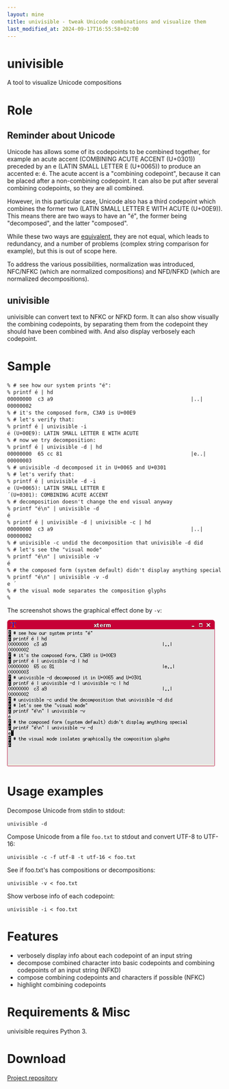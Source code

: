 ```yaml
---
layout: mine
title: univisible - tweak Unicode combinations and visualize them
last_modified_at: 2024-09-17T16:55:58+02:00
---
```


# univisible

A tool to visualize Unicode compositions

# Role

## Reminder about Unicode

Unicode has allows some of its codepoints to be combined together, for example an acute accent (COMBINING ACUTE ACCENT (U+0301)) preceded by an e (LATIN SMALL LETTER E (U+0065)) to produce an accented e: é. The acute accent is a "combining codepoint", because it can be placed after a non-combining codepoint. It can also be put after several combining codepoints, so they are all combined.

However, in this particular case, Unicode also has a third codepoint which combines the former two (LATIN SMALL LETTER E WITH ACUTE (U+00E9)). This means there are two ways to have an "é", the former being "decomposed", and the latter "composed".

While these two ways are [equivalent](https://en.wikipedia.org/wiki/Unicode_equivalence), they are not equal, which leads to redundancy, and a number of problems (complex string comparison for example), but this is out of scope here.

To address the various possibilities, normalization was introduced, NFC/NFKC (which are normalized compositions) and NFD/NFKD (which are normalized decompositions).

## univisible

univisible can convert text to NFKC or NFKD form. It can also show visually the combining codepoints, by separating them from the codepoint they should have been combined with. And also display verbosely each codepoint.

# Sample #

```
% # see how our system prints "é":
% printf é | hd
00000000  c3 a9                                             |..|
00000002
% # it's the composed form, C3A9 is U+00E9
% # let's verify that:
% printf é | univisible -i
é (U+00E9): LATIN SMALL LETTER E WITH ACUTE
% # now we try decomposition:
% printf é | univisible -d | hd
00000000  65 cc 81                                          |e..|
00000003
% # univisible -d decomposed it in U+0065 and U+0301
% # let's verify that:
% printf é | univisible -d -i
e (U+0065): LATIN SMALL LETTER E
́ (U+0301): COMBINING ACUTE ACCENT
% # decomposition doesn't change the end visual anyway
% printf "é\n" | univisible -d
é
% printf é | univisible -d | univisible -c | hd
00000000  c3 a9                                             |..|
00000002
% # univisible -c undid the decomposition that univisible -d did
% # let's see the "visual mode"
% printf "é\n" | univisible -v
é
% # the composed form (system default) didn't display anything special
% printf "é\n" | univisible -v -d
e ́
% # the visual mode separates the composition glyphs
% 
```

The screenshot shows the graphical effect done by ``-v``:

![Screenshot of univisible, showing a combining acute accent separate from the e letter, the lone acute accent has a reverse color background](screenshot.png)

# Usage examples

Decompose Unicode from stdin to stdout:

```
univisible -d
```

Compose Unicode from a file ``foo.txt`` to stdout and convert UTF-8 to UTF-16:

```
univisible -c -f utf-8 -t utf-16 < foo.txt
```

See if foo.txt's has compositions or decompositions:

```
univisible -v < foo.txt
```

Show verbose info of each codepoint:

```
univisible -i < foo.txt
```

# Features

* verbosely display info about each codepoint of an input string
* decompose combined character into basic codepoints and combining codepoints of an input string (NFKD)
* compose combining codepoints and characters if possible (NFKC)
* highlight combining codepoints

# Requirements & Misc

univisible requires Python 3.

# Download

[Project repository](https://gitlab.com/hydrargyrum/attic/tree/master/univisible)
